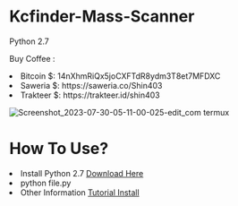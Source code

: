 # Kcfinder-Mass-Scanner

Python 2.7


Buy Coffee :
<li>Bitcoin $: 14nXhmRiQx5joCXFTdR8ydm3T8et7MFDXC</li>
<li>Saweria $: https://saweria.co/Shin403</li>
<li>Trakteer $: https://trakteer.id/shin403</li>

![Screenshot_2023-07-30-05-11-00-025-edit_com termux](https://github.com/Jenderal92/Kcfinder-Mass-Scanner/assets/59664965/11b6d3d9-5773-43eb-abc6-ffd32c965bbf)


# How To Use?

<li>Install Python 2.7 <a href="https://www.python.org/ftp/python/2.7.17/python-2.7.17.amd64.msi"> Download Here</a></li>
<li>python file.py</li>
<li>Other Information <a href="https://www.blog-gan.org/2023/07/download-tools-mass-kcfinder-scanner.html"> Tutorial Install</a></li>
